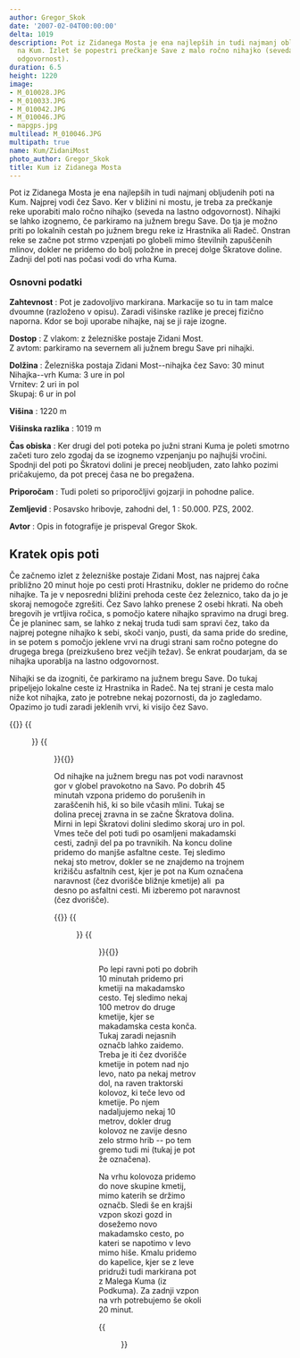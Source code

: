 ```yaml
---
author: Gregor_Skok
date: '2007-02-04T00:00:00'
delta: 1019
description: Pot iz Zidanega Mosta je ena najlepših in tudi najmanj obljudenih poti
  na Kum. Izlet še popestri prečkanje Save z malo ročno nihajko (seveda na lastno
  odgovornost).
duration: 6.5
height: 1220
image:
- M_010028.JPG
- M_010033.JPG
- M_010042.JPG
- M_010046.JPG
- mapgps.jpg
multilead: M_010046.JPG
multipath: true
name: Kum/ZidaniMost
photo_author: Gregor_Skok
title: Kum iz Zidanega Mosta
---
```

Pot iz Zidanega Mosta je ena najlepših in tudi najmanj obljudenih poti na Kum. Najprej vodi čez Savo. Ker v bližini ni mostu, je treba za prečkanje reke uporabiti malo ročno nihajko (seveda na lastno odgovornost). Nihajki se lahko izognemo, če parkiramo na južnem bregu Save. Do tja je možno priti po lokalnih cestah po južnem bregu reke iz Hrastnika ali Radeč. Onstran reke se začne pot strmo vzpenjati po globeli mimo številnih zapuščenih mlinov, dokler ne pridemo do bolj položne in precej dolge Škratove doline. Zadnji del poti nas počasi vodi do vrha Kuma.

### Osnovni podatki

**Zahtevnost**
:   Pot je zadovoljivo markirana. Markacije so tu in tam malce dvoumne (razloženo v opisu). Zaradi višinske razlike je precej fizično naporna. Kdor se boji uporabe nihajke, naj se ji raje izogne.

**Dostop**
:   Z vlakom: z železniške postaje Zidani Most.\
    Z avtom: parkiramo na severnem ali južnem bregu Save pri nihajki.

**Dolžina**
:   Železniška postaja Zidani Most--nihajka čez Savo: 30 minut\
    Nihajka--vrh Kuma: 3 ure in pol\
    Vrnitev: 2 uri in pol\
    Skupaj: 6 ur in pol

**Višina**
:   1220 m

**Višinska razlika**
:   1019 m

**Čas obiska**
:   Ker drugi del poti poteka po južni strani Kuma je poleti smotrno začeti turo zelo zgodaj da se izognemo vzpenjanju po najhujši vročini. Spodnji del poti po Škratovi dolini je precej neobljuden, zato lahko pozimi pričakujemo, da pot precej časa ne bo pregažena.

**Priporočam**
:   Tudi poleti so priporočljivi gojzarji in pohodne palice.

**Zemljevid**
:   Posavsko hribovje, zahodni del, 1 : 50.000. PZS, 2002.

**Avtor**
:   Opis in fotografije je prispeval Gregor Skok.

Kratek opis poti
----------------

Če začnemo izlet z železniške postaje Zidani Most, nas najprej čaka približno 20 minut hoje po cesti proti Hrastniku, dokler ne pridemo do ročne nihajke. Ta je v neposredni bližini prehoda ceste čez železnico, tako da jo je skoraj nemogoče zgrešiti. Čez Savo lahko prenese 2 osebi hkrati. Na obeh bregovih je vrtljiva ročica, s pomočjo katere nihajko spravimo na drugi breg. Če je planinec sam, se lahko z nekaj truda tudi sam spravi čez, tako da najprej potegne nihajko k sebi, skoči vanjo, pusti, da sama pride do sredine, in se potem s pomočjo jeklene vrvi na drugi strani sam ročno potegne do drugega brega (preizkušeno brez večjih težav). Še enkrat poudarjam, da se nihajka uporablja na lastno odgovornost.

Nihajki se da izogniti, če parkiramo na južnem bregu Save. Do tukaj pripeljejo lokalne ceste iz Hrastnika in Radeč. Na tej strani je cesta malo niže kot nihajka, zato je potrebne nekaj pozornosti, da jo zagledamo. Opazimo jo tudi zaradi jeklenih vrvi, ki visijo čez Savo.

{{<gallery>}} {{<figure src="M_010028.JPG" caption="Zidani most">}}
{{<figure src="M_010033.JPG" caption="Ročna nihajka">}}{{</gallery>}} 

Od nihajke na južnem bregu nas pot vodi naravnost gor v globel pravokotno na Savo. Po dobrih 45 minutah vzpona pridemo do porušenih in zaraščenih hiš, ki so bile včasih mlini. Tukaj se dolina precej zravna in se začne Škratova dolina. Mirni in lepi Škratovi dolini sledimo skoraj uro in pol. Vmes teče del poti tudi po osamljeni makadamski cesti, zadnji del pa po travnikih. Na koncu doline pridemo do manjše asfaltne ceste. Tej sledimo nekaj sto metrov, dokler se ne znajdemo na trojnem križišču asfaltnih cest, kjer je pot na Kum označena naravnost (čez dvorišče bližnje kmetije) ali  pa desno po asfaltni cesti. Mi izberemo pot naravnost (čez dvorišče).

{{<gallery>}} {{<figure src="M_010042.JPG" caption="Zapuščen mlin v Škratovi dolini">}} {{<figure src="M_010046.JPG" caption="Zgornji del Škratove doline">}}{{</gallery>}} 

Po lepi ravni poti po dobrih 10 minutah pridemo pri kmetiji na makadamsko cesto. Tej sledimo nekaj 100 metrov do druge kmetije, kjer se makadamska cesta konča. Tukaj zaradi nejasnih označb lahko zaidemo. Treba je iti čez dvorišče kmetije in potem nad njo levo, nato pa nekaj metrov dol, na raven traktorski kolovoz, ki teče levo od kmetije. Po njem nadaljujemo nekaj 10 metrov, dokler drug kolovoz ne zavije desno zelo strmo hrib -- po tem gremo tudi mi (tukaj je pot že označena).

Na vrhu kolovoza pridemo do nove skupine kmetij, mimo katerih se držimo označb. Sledi še en krajši vzpon skozi gozd in dosežemo novo makadamsko cesto, po kateri se napotimo v levo mimo hiše. Kmalu pridemo do kapelice, kjer se z leve pridruži tudi markirana pot z Malega Kuma (iz Podkuma). Za zadnji vzpon na vrh potrebujemo še okoli 20 minut.

{{<figure src="mapgps.jpg" caption="Zemljevid poti">}}
